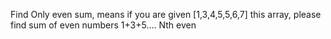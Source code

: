 Find Only even sum, means if you are given [1,3,4,5,5,6,7] this array, please find sum of even numbers 1+3+5.... Nth even
